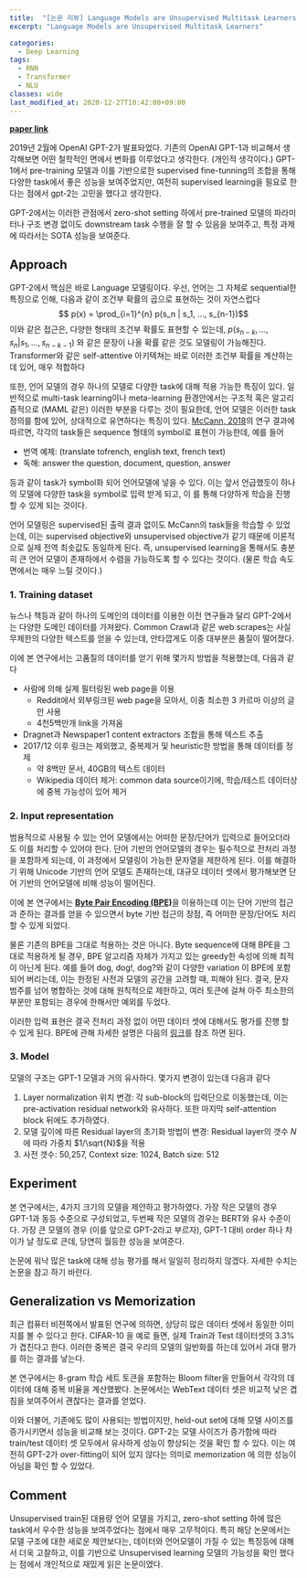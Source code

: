```yaml
---
title:  "[논문 리뷰] Language Models are Unsupervised Multitask Learners (OpenAI GPT-2)"
excerpt: "Language Models are Unsupervised Multitask Learners"

categories:
  - Deep Learning
tags:
  - RNN
  - Transformer
  - NLU
classes: wide
last_modified_at: 2020-12-27T10:42:00+09:00
---
```


__[paper link](https://d4mucfpksywv.cloudfront.net/better-language-models/language_models_are_unsupervised_multitask_learners.pdf)__  

2019년 2월에 OpenAI GPT-2가 발표돠었다. 기존의 OpenAI GPT-1과 비교해서 생각해보면 어떤 철학적인 면에서 변화를 이루었다고 생각한다. (개인적 생각이다.) GPT-1에서 pre-training 모델과 이를 기반으로한 supervised fine-tunning의 조합을 통해 다양한 task에서 좋은 성능을 보여주었지만, 여전히 supervised learning을 필요로 한다는 점에서 gpt-2는 고민을 했다고 생각한다.

GPT-2에서는 이러한 관점에서 zero-shot setting 하에서 pre-trained 모델의 파라미터나 구조 변경 없이도 downstream task 수행을 잘 할 수 있음을 보여주고, 특정 과제에 따라서는 SOTA 성능을 보여준다. 

## __Approach__
GPT-2에서 핵심은 바로 Language 모델링이다. 우선, 언어는 그 자체로 sequential한 특징으로 인해, 다음과 같이 조건부 확률의 곱으로 표현하는 것이 자연스럽다
$$ p(x) = \prod_{i=1}^{n} p(s_n | s_1, ..., s_{n-1})$$
이와 같은 접근은, 다양한 형태의 조건부 확률도 표현할 수 있는데, $p(s_{n-k},...,s_{n} | s_1, ..., s_{n-k-1})$ 와 같은 문장이 나올 확률 같은 것도 모델링이 가능해진다. Transformer와 같은 self-attentive 아키텍쳐는 바로 이러한 조건부 확률을 계산하는 데 있어, 매우 적합하다

또한, 언어 모델의 경우 하나의 모델로 다양한 task에 대해 적용 가능한 특징이 있다.  일반적으로 multi-task learning이나 meta-learning 환경안에서는 구조적 혹은 알고리즘적으로 (MAML 같은) 이러한 부분을 다루는  것이 필요한데, 언어 모델은 이러한 task 정의를 함에 있어, 상대적으로 유연하다는 특징이 있다.  [McCann, 2018](https://arxiv.org/abs/1806.08730)의 연구 결과에 따르면, 각각의 task들은 sequence 형태의 symbol로 표현이 가능한데, 예를 들어
- 번역 예제: (translate tofrench, english text, french text)
- 독해: answer the question, document, question, answer

등과 같이 task가 symbol화 되어 언어모델에 넣을 수 있다. 이는 앞서 언급했듯이 하나의 모델에 다양한 task을 symbol로 입력 받게 되고, 이 를 통해 다양하게 학습을 진행 할 수 있게 되는 것이다.

언어 모델링은 supervised된 출력 결과 없이도 McCann의 task들을 학습할 수 있었는데, 이는 supervised objective와 unsupervised objective가 같기 때문에 이론적으로 실제 전역 최솟값도 동일하게 된다. 즉, unsupervised learning을 통해서도 충분히 큰 언어 모델이 존재하에서 수렴을 가능하도록 할 수 있다는 것이다. (물론 학습 속도면에서는 매우 느릴 것이다.)

### 1. Training dataset
뉴스나 책등과 같이 하나의 도메인의 데이터를 이용한 이전 연구들과 달리 GPT-2에서는 다양한 도메인 데이터를 가져왔다. Common Crawl과 같은 web scrapes는 사실 무제한의 다양한 텍스트를 얻을 수 있는데, 안타깝게도 이중 대부분은 품질이 떨어졌다.

이에 본 연구에서는 고품질의 데이터를 얻기 위해 몇가지 방법을 적용했는데, 다음과 같다
- 사람에 의해 실제 필터링된 web page을 이용
  - Reddit에서 외부링크된 web page을 모아서, 이중 최소한 3 카르마 이상의 글만 사용
  - 4천5백만개 link을 가져옴
- Dragnet과  Newspaper1 content extractors 조합을 통해 텍스트 추출
- 2017/12 이후 링크는 제외했고, 중복제거 및 heuristic한 방법을 통해 데이터를 정제
  - 약 8백만 문서, 40GB의 텍스트 데이터 
  - Wikipedia 데이터 제거: common data source이기에, 학습/테스트 데이터상에 중복 가능성이 있어 제거

### 2. Input representation
범용적으로 사용될 수 있는 언어 모델에서는 어떠한 문장/단어가 입력으로 들어오더라도 이를 처리할 수 있어야 한다. 단어 기반의 언어모델의 경우는 필수적으로 전처리 과정을 포함하게 되는데, 이 과정에서 모델링이 가능한 문자열을 제한하게 된다. 이를 해결하기 위해 Unicode 기반의 언어 모델도 존재하는데, 대규모 데이터 셋에서 평가해보면 단어 기반의 언어모델에 비해 성능이 떨어진다.

이에 본 연구에서는 [__Byte Pair Encoding (BPE)__](https://arxiv.org/abs/1508.07909)을 이용하는데 이는 단어 기반의 접근과 준하는 결과를 얻을 수 있으면서 byte 기반 접근의 장점, 즉 어떠한 문장/단어도 처리 할 수 있게 되었다.

물론 기존의 BPE을 그대로 적용하는 것은 아니다. Byte sequence에 대해 BPE을 그대로 적용하게 될 경우, BPE 알고리즘 자체가 가지고 있는 greedy한 속성에 의해 최적이 아닌게 된다. 예를 들어 dog, dog!, dog?와 같이 다양한 variation 이 BPE에 포함되어 버리는데, 이는 한정된 사전과 모델의 공간을 고려할 때, 피해야 된다. 결국, 문자 범주를 넘어 병합하는 것에 대해 원칙적으로 제한하고, 여러 토큰에 걸쳐 아주 최소한의 부분만 포함되는 경우에 한해서만 예외를 두었다.

이러한 입력 표현은 결국 전처리 과정 없이 어떤 데이터 셋에 대해서도 평가를 진행 할 수 있게 된다. BPE에 관해 자세한 설명은 다음의 [링크](https://wikidocs.net/22592)를 참조 하면 된다.

### 3. Model
모델의 구조는 GPT-1 모델과 거의 유사하다. 몇가지 변경이 있는데 다음과 같다
1. Layer normalization 위치 변경: 각 sub-block의 입력단으로 이동했는데, 이는 pre-activation residual network와 유사하다. 또한 마지막 self-attention block 뒤에도 추가하였다.
1. 모델 깊이에 따른 Residual layer의 초기화 방법이 변경: Residual layer의 갯수 $N$에 따라 가중치 $1/\sqrt{N}$을 적용
1. 사전 갯수: 50,257, Context size: 1024, Batch size: 512

## __Experiment__
본 연구에서는, 4가지 크기의 모델을 제안하고 평가하였다. 가장 작은 모델의 경우 GPT-1과 동등 수준으로 구성되었고, 두번째 작은 모델의 경우는 BERT와 유사 수준이다. 가장 큰 모델의 경우 (이를 앞으로 GPT-2라고 부르자), GPT-1 대비 order 하나 차이가 날 정도로 큰데, 당연히 월등한 성능을 보여준다.

논문에 워낙 많은 task에 대해 성능 평가를 해서 일일히 정리하지 않겠다. 자세한 수치는 논문을 참고 하기 바란다. 

## __Generalization vs Memorization__
최근 컴퓨터 비젼쪽에서 발표된 연구에 의하면, 상당히 많은 데이터 셋에서 동일한 이미지를 볼 수 있다고 한다. CIFAR-10 을 예로 들면, 실제 Train과 Test 데이터셋의 3.3%가 겹친다고 한다. 이러한 중복은 결국 우리의 모델의 일반화를 하는데 있어서 과대 평가를 하는 결과를 낳는다. 

본 연구에서는 8-gram 학습 세트 토큰을 포함하는 Bloom filter을 만들어서 각각의 데이터에 대해 중복 비율을 계산했봤다. 논문에서는 WebText 데이터 셋은 비교적 낮은 겹침을 보여주어서 괜찮다는 결과를 얻었다.

이와 더불어, 기존에도 많이 사용되는 방법이지만, held-out set에 대해 모델 사이즈를 증가시키면서 성능을 비교해 보는 것이다. GPT-2는 모델 사이즈가 증가함에 따라 train/test 데이터 셋 모두에서 유사하게 성능이 향상되는 것을 확인 할 수 있다. 이는 여전히 GPT-2가 over-fitting이 되어 있지 않다는 의미로 memorization 에 의한 성능이 아님을 확인 할 수 있었다.

## __Comment__
Unsupervised train된 대용량 언어 모델을 가지고, zero-shot setting 하에 많은 task에서 우수한 성능을 보여주었다는 점에서 매우 고무적이다. 특히 해당 논문에서는 모델 구조에 대한 새로운 제안보다는, 데이터와 언어모델이 가질 수 있는 특징등에 대해서 더욱 고찰하고, 이를 기반으로 Unsupervised learning 모델의 가능성을 확인 했다는 점에서 개인적으로 재밌게 읽은 논문이였다. 
